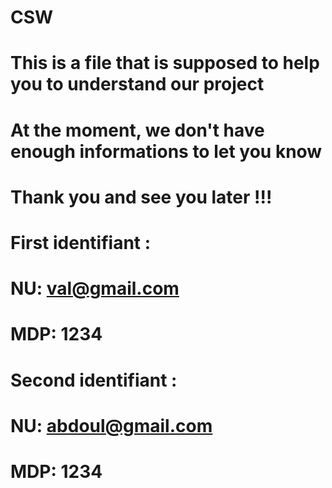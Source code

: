 # CSW
# This is a file that is supposed to help you to understand our project
# At the moment, we don't have enough informations to let you know
# Thank you and see you later !!!
# First identifiant : 
# NU: val@gmail.com
# MDP: 1234
#
# Second identifiant : 
# NU: abdoul@gmail.com
# MDP: 1234
